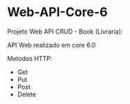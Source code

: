# Web-API-Core-6
Projeto Web API  CRUD - Book (Livraria):

API Web realizado em core 6.0

Metodos HTTP:
- Get
- Put 
- Post
- Delete

